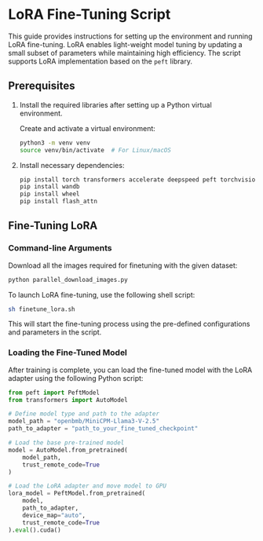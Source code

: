 # LoRA Fine-Tuning Script

This guide provides instructions for setting up the environment and running LoRA fine-tuning. LoRA enables light-weight model tuning by updating a small subset of parameters while maintaining high efficiency. The script supports LoRA implementation based on the `peft` library.

## Prerequisites

1. Install the required libraries after setting up a Python virtual environment.
   
   Create and activate a virtual environment:
   ```bash
   python3 -m venv venv
   source venv/bin/activate  # For Linux/macOS
   ```

2. Install necessary dependencies:
   ```bash
   pip install torch transformers accelerate deepspeed peft torchvision
   pip install wandb
   pip install wheel
   pip install flash_attn
   ```

## Fine-Tuning LoRA

### Command-line Arguments

Download all the images required for finetuning with the given dataset:

```bash
python parallel_download_images.py
```

To launch LoRA fine-tuning, use the following shell script:

```bash
sh finetune_lora.sh
```

This will start the fine-tuning process using the pre-defined configurations and parameters in the script.

### Loading the Fine-Tuned Model

After training is complete, you can load the fine-tuned model with the LoRA adapter using the following Python script:

```python
from peft import PeftModel
from transformers import AutoModel

# Define model type and path to the adapter
model_path = "openbmb/MiniCPM-Llama3-V-2.5"
path_to_adapter = "path_to_your_fine_tuned_checkpoint"

# Load the base pre-trained model
model = AutoModel.from_pretrained(
    model_path,
    trust_remote_code=True
)

# Load the LoRA adapter and move model to GPU
lora_model = PeftModel.from_pretrained(
    model,
    path_to_adapter,
    device_map="auto",
    trust_remote_code=True
).eval().cuda()
```
